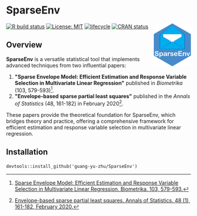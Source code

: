 # SparseEnv 
<a href="https://guang-yu-zhu.github.io/SparseEnv/"><img src="https://raw.githubusercontent.com/guang-yu-zhu/SparseEnv/main/img/icon.png" align="right" width=20%/></a>

  [![R build status](https://github.com/microsoft/wpa/workflows/R-CMD-check/badge.svg)](https://github.com/guang-yu-zhu/SparseEnv)
  [![License: MIT](https://img.shields.io/badge/License-MIT-yellow.svg)](https://opensource.org/licenses/MIT/)
  [![lifecycle](https://img.shields.io/badge/lifecycle-maturing-blue.svg)](https://lifecycle.r-lib.org/articles/stages.html)
  [![CRAN status](https://www.r-pkg.org/badges/version/wpa)](https://CRAN.R-project.org/)

## Overview

**SparseEnv** is a versatile statistical tool that implements advanced techniques from two influential papers:

1. **"Sparse Envelope Model: Efficient Estimation and Response Variable Selection in Multivariate Linear Regression"** published in *Biometrika* (103, 579-593)[^1].
2. **"Envelope-based sparse partial least squares"** published in the *Annals of Statistics* (48, 161-182) in February 2020[^2].

These papers provide the theoretical foundation for SparseEnv, which bridges theory and practice, offering a comprehensive framework for efficient estimation and response variable selection in multivariate linear regression.


[^1]: [Sparse Envelope Model: Efficient Estimation and Response Variable Selection in Multivariate Linear Regression. Biometrika. 103, 579-593.](https://academic.oup.com/biomet/article-abstract/103/3/579/1744502)
[^2]: [Envelope-based sparse partial least squares. Annals of Statistics. 48 (1), 161-182, February 2020.](https://projecteuclid.org/journals/annals-of-statistics/volume-48/issue-1/Envelope-based-sparse-partial-least-squares/10.1214/18-AOS1796.full)




## Installation
```
devtools::install_github('guang-yu-zhu/SparseEnv')
```



